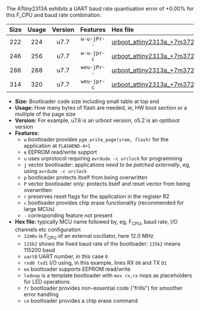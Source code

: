 The ATtiny2313A exhibits a UART baud rate quantisation error of +0.00% for this F_CPU and baud rate combination.

|Size|Usage|Version|Features|Hex file|
|:-:|:-:|:-:|:-:|:--|
|222|224|u7.7|`w-u-jPr--`|[urboot_attiny2313a_+7m3728x_++38k4_uart0_rxd0_txd1_lednop.hex](https://raw.githubusercontent.com/stefanrueger/urboot.hex/main/mcus/attiny2313a/external_oscillator/fcpu_+7m3728x/br_++38k4/urboot_attiny2313a_+7m3728x_++38k4_uart0_rxd0_txd1_lednop.hex)|
|246|256|u7.7|`w-u-jpr-c`|[urboot_attiny2313a_+7m3728x_++38k4_uart0_rxd0_txd1_lednop_fr_ce.hex](https://raw.githubusercontent.com/stefanrueger/urboot.hex/main/mcus/attiny2313a/external_oscillator/fcpu_+7m3728x/br_++38k4/urboot_attiny2313a_+7m3728x_++38k4_uart0_rxd0_txd1_lednop_fr_ce.hex)|
|286|288|u7.7|`weu-jPr--`|[urboot_attiny2313a_+7m3728x_++38k4_uart0_rxd0_txd1_ee_lednop.hex](https://raw.githubusercontent.com/stefanrueger/urboot.hex/main/mcus/attiny2313a/external_oscillator/fcpu_+7m3728x/br_++38k4/urboot_attiny2313a_+7m3728x_++38k4_uart0_rxd0_txd1_ee_lednop.hex)|
|314|320|u7.7|`weu-jpr-c`|[urboot_attiny2313a_+7m3728x_++38k4_uart0_rxd0_txd1_ee_lednop_fr_ce.hex](https://raw.githubusercontent.com/stefanrueger/urboot.hex/main/mcus/attiny2313a/external_oscillator/fcpu_+7m3728x/br_++38k4/urboot_attiny2313a_+7m3728x_++38k4_uart0_rxd0_txd1_ee_lednop_fr_ce.hex)|

- **Size:** Bootloader code size including small table at top end
- **Usage:** How many bytes of flash are needed, ie, HW boot section or a multiple of the page size
- **Version:** For example, u7.6 is an urboot version, o5.2 is an optiboot version
- **Features:**
  + `w` bootloader provides `pgm_write_page(sram, flash)` for the application at `FLASHEND-4+1`
  + `e` EEPROM read/write support
  + `u` uses urprotocol requiring `avrdude -c urclock` for programming
  + `j` vector bootloader: applications *need to be patched externally*, eg, using `avrdude -c urclock`
  + `p` bootloader protects itself from being overwritten
  + `P` vector bootloader only: protects itself and reset vector from being overwritten
  + `r` preserves reset flags for the application in the register R2
  + `c` bootloader provides chip erase functionality (recommended for large MCUs)
  + `-` corresponding feature not present
- **Hex file:** typically MCU name followed by, eg, F<sub>CPU</sub>, baud rate, I/O channels etc configuration
  + `12m0x` is F<sub>CPU</sub> of an external oscillator, here 12.0 MHz
  + `115k2` shows the fixed baud rate of the bootloader: `115k2` means 115200 baud
  + `uart0` UART number, in this case `0`
  + `rxd0 txd1` I/O using, in this example, lines RX `D0` and TX `D1`
  + `ee` bootloader supports EEPROM read/write
  + `lednop` is a template bootloader with `mov rx,rx` nops as placeholders for LED operations
  + `fr` bootloader provides non-essential code ("frills") for smoother error handling
  + `ce` bootloader provides a chip erase command
